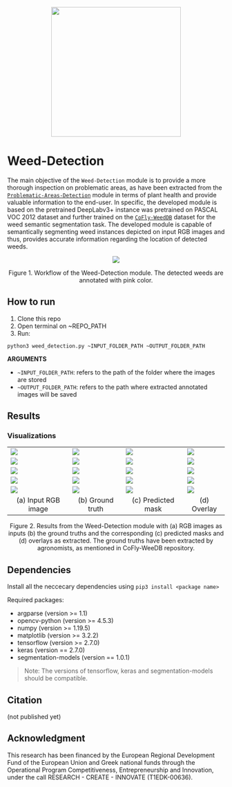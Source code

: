 <p align="center">
<img src="https://user-images.githubusercontent.com/77329407/105342573-3040e900-5be9-11eb-92df-7c09392b1e0c.png" width="300" />

# Weed-Detection
  
The main objective of the ```Weed-Detection``` module is to provide a more thorough inspection on problematic areas, as have been extracted from the [```Problematic-Areas-Detection```](https://github.com/CoFly-Project/Problematic-Areas-Detection) module in terms of plant health and provide valuable information to the end-user. In specific, the developed module is based on the pretrained DeepLabv3+ instance was pretrained on PASCAL VOC 2012 dataset and further trained on the  [```CoFly-WeedDB```](https://github.com/CoFly-Project/CoFly-WeedDB) dataset for the weed semantic segmentation task. The developed module is capable of semantically segmenting weed instances depicted on input RGB images and thus, provides accurate information regarding the location of detected weeds.
  
  
<p align="center">
<img src="https://user-images.githubusercontent.com/80779522/149206485-4439421e-8c27-4ff9-b180-d8170f743de8.png"/>
<figcaption align = "center"><p align="center">
  Figure 1. Workflow of the Weed-Detection module. The detected weeds are annotated with pink color.
    </figcaption>
  
  
## How to run
  
1. Clone this repo
2. Open terminal on ~REPO_PATH
3. Run:
```
python3 weed_detection.py ~INPUT_FOLDER_PATH ~OUTPUT_FOLDER_PATH
```
**ARGUMEΝTS**
  * ```~INPUT_FOLDER_PATH```:  refers to the path of the folder where the images are stored
  * ```~OUTPUT_FOLDER_PATH```: refers to the path where extracted annotated images will be saved
  
## Results
  
<!-- ![ID_00080_UAV_dji phantom 4 pro hawk 1_ Lat=39 54193232587313,Lon=22 643662531609635,Alt=4 900000095367432 _DATE_03_07_2019_14_39_47 (1)](https://user-images.githubusercontent.com/80779522/149201786-08536b5a-9d2b-4e10-ba8a-00aca60fa28f.png)
![ID_00080_UAV_dji phantom 4 pro hawk 1_ Lat=39 54193232587313,Lon=22 643662531609635,Alt=4 900000095367432 _DATE_03_07_2019_14_39_47](https://user-images.githubusercontent.com/80779522/149201791-2628f904-27fb-4a46-8bc4-6e88a4ad7e95.png)
![ID_00153_UAV_dji phantom 4 pro hawk 1_ Lat=39 54227914239153,Lon=22 644760839809578,Alt=4 900000095367432 _DATE_03_07_2019_14_42_01(1)](https://user-images.githubusercontent.com/80779522/149201854-b387c9b3-35db-4645-8483-06d65ec95614.png)
![ID_00153_UAV_dji phantom 4 pro hawk 1_ Lat=39 54227914239153,Lon=22 644760839809578,Alt=4 900000095367432 _DATE_03_07_2019_14_42_01](https://user-images.githubusercontent.com/80779522/149201857-eeb19a19-14e9-4dae-b3c6-0ed8886677a3.png)
![ID_00303_UAV_dji phantom 4 pro hawk 1_ Lat=39 54123636434379,Lon=22 644265549465285,Alt=4 900000095367432 _DATE_03_07_2019_14_47_27 (1)](https://user-images.githubusercontent.com/80779522/149201897-f55fb198-6a73-4aa8-b2ef-aba620d81695.png)
![ID_00303_UAV_dji phantom 4 pro hawk 1_ Lat=39 54123636434379,Lon=22 644265549465285,Alt=4 900000095367432 _DATE_03_07_2019_14_47_27](https://user-images.githubusercontent.com/80779522/149201901-e90286db-6277-4220-b236-0587ff1ac385.png)
![ID_0](https://user-images.githubusercontent.com/80779522/149201959-c48a2f4f-c074-4b09-a286-2d6dbf4a9276.png)
![ID_1](https://user-images.githubusercontent.com/80779522/149202002-d49ab489-83a5-4ea7-98f0-90c9c7e7835b.png)
![ID_2](https://user-images.githubusercontent.com/80779522/149202065-e13630bb-2a8e-4aaf-8832-2da1f079407e.png)
![ID_3](https://user-images.githubusercontent.com/80779522/149202098-b8eda456-4f4a-4ffa-ad88-8412dc38d47a.png)
![ID_4](https://user-images.githubusercontent.com/80779522/149202140-b268fc66-b533-4a92-a9d2-380baface177.png)
![Mask_0](https://user-images.githubusercontent.com/80779522/149202187-d4f62556-a42a-4bf3-a601-826848c9b23c.png)
![Mask_1](https://user-images.githubusercontent.com/80779522/149202190-9fb88165-98e1-45e8-90f6-77e5c1ba55dd.png)
![Mask_2](https://user-images.githubusercontent.com/80779522/149202191-0fccd089-e610-4271-9154-55444fe58279.png)
![Mask_3](https://user-images.githubusercontent.com/80779522/149202195-9c0614c3-606d-402e-a84b-d389dbf35619.png)
![Mask_4](https://user-images.githubusercontent.com/80779522/149202196-e54ae7a6-cc51-46f7-bc3e-7b38511b4dc3.png)
![ID_00048_UAV_dji phantom 4 pro hawk 1_ Lat=39 54212427861807,Lon=22 64442951302024,Alt=4 900000095367432 _DATE_03_07_2019_14_38_56 (1)](https://user-images.githubusercontent.com/80779522/149202199-3291cf78-37c6-4574-8d6c-f98eb4cc91a4.png)
![ID_00048_UAV_dji phantom 4 pro hawk 1_ Lat=39 54212427861807,Lon=22 64442951302024,Alt=4 900000095367432 _DATE_03_07_2019_14_38_56](https://user-images.githubusercontent.com/80779522/149202201-bfaa5bf1-f776-41c1-9eeb-07004d47f482.png)
![ID_00050_UAV_dji phantom 4 pro hawk 1_ Lat=39 54212050531792,Lon=22 644424707209755,Alt=4 900000095367432 _DATE_03_07_2019_14_38_58 (1)](https://user-images.githubusercontent.com/80779522/149202265-f79164df-49eb-464a-9370-461d37474a84.png)
![ID_00050_UAV_dji phantom 4 pro hawk 1_ Lat=39 54212050531792,Lon=22 644424707209755,Alt=4 900000095367432 _DATE_03_07_2019_14_38_58](https://user-images.githubusercontent.com/80779522/149202267-3c24a3dd-97d3-439b-b647-142bd64278a8.png)
 -->


### Visualizations  
  <table class="center">
   <tr class="center">
    <td><img src= "https://user-images.githubusercontent.com/80779522/148941318-6922edc4-a11e-47f7-8feb-71659367fe80.png" align="center" /></td>
    <td><img src= "https://user-images.githubusercontent.com/80779522/149173384-6b77ede1-7ba0-46ba-b2d7-b88faa354ed1.png" align="center" /></td>
    <td><img src= "https://user-images.githubusercontent.com/80779522/149202187-d4f62556-a42a-4bf3-a601-826848c9b23c.png" align="center" /></td>  
    <td><img src= "https://user-images.githubusercontent.com/80779522/149201959-c48a2f4f-c074-4b09-a286-2d6dbf4a9276.png" align="center" /></td> 
   </tr>
    <tr class="center">
    <td><img src= "https://user-images.githubusercontent.com/80779522/149201791-2628f904-27fb-4a46-8bc4-6e88a4ad7e95.png" align="center" /></td>
    <td><img src= "https://user-images.githubusercontent.com/80779522/149201786-08536b5a-9d2b-4e10-ba8a-00aca60fa28f.png" align="center" /></td>
    <td><img src= "https://user-images.githubusercontent.com/80779522/149202191-0fccd089-e610-4271-9154-55444fe58279.png" align="center" /></td>  
    <td><img src= "https://user-images.githubusercontent.com/80779522/149202065-e13630bb-2a8e-4aaf-8832-2da1f079407e.png" align="center" /></td> 
   </tr> 
    <tr class="center">
    <td><img src= "https://user-images.githubusercontent.com/80779522/149202267-3c24a3dd-97d3-439b-b647-142bd64278a8.png" align="center" /></td>
    <td><img src= "https://user-images.githubusercontent.com/80779522/149202265-f79164df-49eb-464a-9370-461d37474a84.png" align="center" /></td>
    <td><img src= "https://user-images.githubusercontent.com/80779522/149202190-9fb88165-98e1-45e8-90f6-77e5c1ba55dd.png" align="center" /></td>  
    <td><img src= "https://user-images.githubusercontent.com/80779522/149202002-d49ab489-83a5-4ea7-98f0-90c9c7e7835b.png" align="center" /></td> 
   </tr>
    <tr class="center">
    <td><img src= "https://user-images.githubusercontent.com/80779522/149201857-eeb19a19-14e9-4dae-b3c6-0ed8886677a3.png" align="center" /></td>
    <td><img src= "https://user-images.githubusercontent.com/80779522/149201854-b387c9b3-35db-4645-8483-06d65ec95614.png" align="center" /></td>
    <td><img src= "https://user-images.githubusercontent.com/80779522/149202195-9c0614c3-606d-402e-a84b-d389dbf35619.png" align="center" /></td>  
    <td><img src= "https://user-images.githubusercontent.com/80779522/149202098-b8eda456-4f4a-4ffa-ad88-8412dc38d47a.png" align="center" /></td> 
   </tr>
   <tr class="center">
    <td><img src= "https://user-images.githubusercontent.com/80779522/149201901-e90286db-6277-4220-b236-0587ff1ac385.png" align="center" /></td>
    <td><img src= "https://user-images.githubusercontent.com/80779522/149201897-f55fb198-6a73-4aa8-b2ef-aba620d81695.png" align="center" /></td>
    <td><img src= "https://user-images.githubusercontent.com/80779522/149202196-e54ae7a6-cc51-46f7-bc3e-7b38511b4dc3.png" align="center" /></td>  
    <td><img src= "https://user-images.githubusercontent.com/80779522/149202140-b268fc66-b533-4a92-a9d2-380baface177.png" align="center" /></td> 
   </tr> 
 
   <tr align="center">
    <td>(a) Input RGB image</td>
    <td>(b) Ground truth</td>
    <td>(c) Predicted mask</td>   
    <td>(d) Overlay</td>
  </tr>  
 </table>
 
  <figcaption align = "center"><p align="center">
  Figure 2. Results from the Weed-Detection module with (a) RGB images as inputs (b) the ground truths and the corresponding (c) predicted masks and (d) overlays as extracted.   The ground truths have been extracted by agronomists, as mentioned in  CoFly-WeeDB repository.
    </figcaption>

## Dependencies 
Install all the neccecary dependencies using ```pip3 install <package name>```

Required packages:
* argparse (version >= 1.1)
* opencv-python (version >= 4.5.3)
* numpy (version >= 1.19.5)
* matplotlib (version >= 3.2.2)
* tensorflow (version >= 2.7.0)
* keras (version == 2.7.0)
* segmentation-models (version == 1.0.1)

> Note: The versions of tensorflow, keras and segmentation-models should be compatible. 

## Citation
(not published yet)

## Acknowledgment
This research has been financed by the European Regional Development Fund of the European Union and Greek national funds through the Operational Program Competitiveness, Entrepreneurship and Innovation, under the call RESEARCH - CREATE - INNOVATE (T1EDK-00636).
